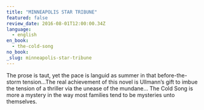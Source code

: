 ```yaml
---
title: "MINNEAPOLIS STAR TRIBUNE"
featured: false
review_date: 2016-08-01T12:00:00.34Z
language:
  - english
en_book:
  - the-cold-song
no_book:
_slug: minneapolis-star-tribune
---
```


The prose is taut, yet the pace is languid as summer in that before-the-storm tension…The real achievement of this novel is Ullmann’s gift to imbue the tension of a thriller via the unease of the mundane… The Cold Song is more a mystery in the way most families tend to be mysteries unto themselves.

